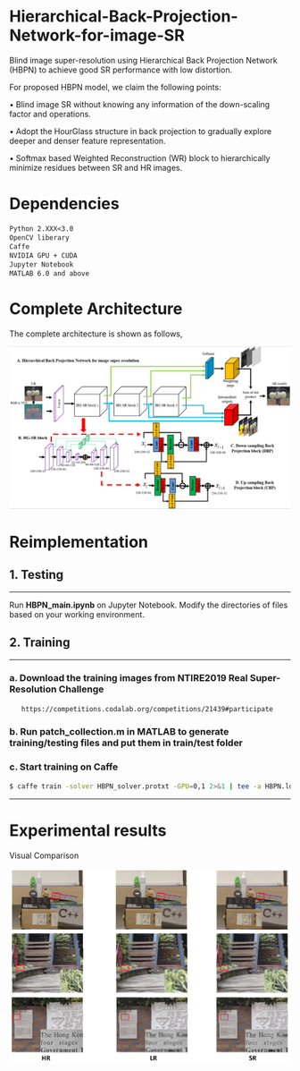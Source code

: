 # Hierarchical-Back-Projection-Network-for-image-SR
Blind image super-resolution using Hierarchical Back Projection Network (HBPN) to achieve good SR performance with low distortion.

For proposed HBPN model, we claim the following points:

• Blind image SR without knowing any information of the down-scaling factor and operations.

• Adopt the HourGlass structure in back projection to gradually explore deeper and denser feature representation.

• Softmax based Weighted Reconstruction (WR) block to hierarchically minimize residues between SR and HR images.

# Dependencies
    Python 2.XXX<3.0
    OpenCV liberary
    Caffe 
    NVIDIA GPU + CUDA
    Jupyter Notebook
    MATLAB 6.0 and above

# Complete Architecture
The complete architecture is shown as follows,

![structure](/figure/structure.png)

# Reimplementation
## 1. Testing
---------------------------------------
Run **HBPN_main.ipynb** on Jupyter Notebook. Modify the directories of files based on your working environment.

## 2. Training
---------------------------
### a. Download the training images from NTIRE2019 Real Super-Resolution Challenge
    
       https://competitions.codalab.org/competitions/21439#participate
   
### b. Run patch_collection.m in MATLAB to generate training/testing files and put them in train/test folder
   
### c. Start training on Caffe
   
```sh
$ caffe train -solver HBPN_solver.protxt -GPU=0,1 2>&1 | tee -a HBPN.log
```
      
---------------------------
  
# Experimental results

Visual Comparison

![visual compare](/figure/picture.png)
